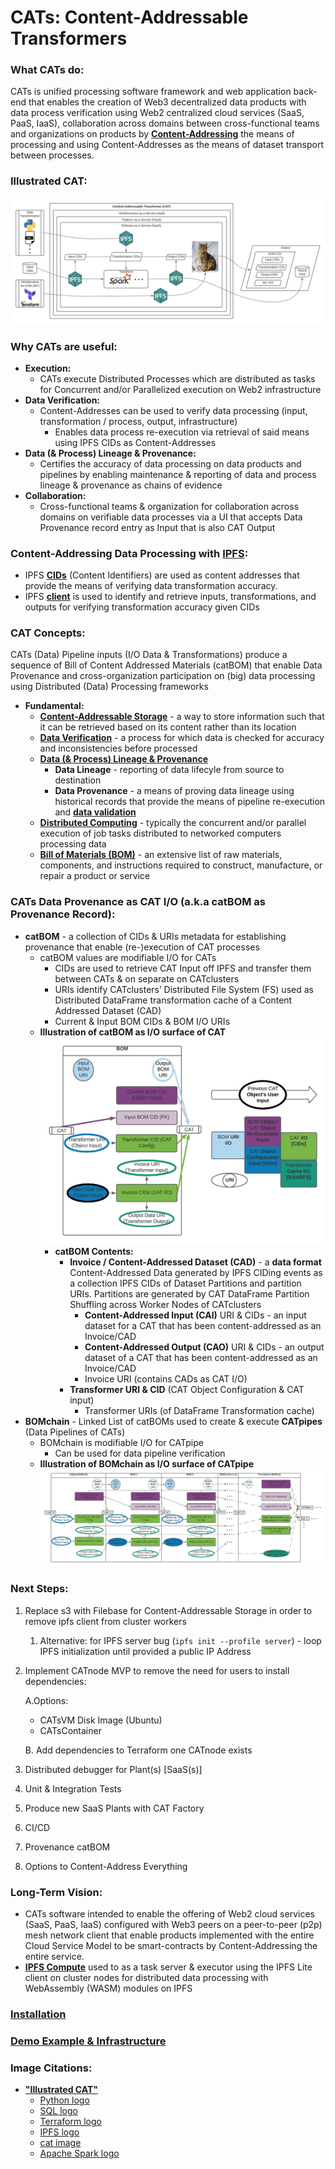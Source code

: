 # CATs: Content-Addressable Transformers

### What CATs do:
CATs is unified processing software framework and web application back-end that enables the creation of Web3 decentralized 
data products with data process verification using Web2 centralized cloud services (SaaS, PaaS, IaaS), collaboration 
across domains between cross-functional teams and organizations on products by 
[**Content-Addressing**](https://en.wikipedia.org/wiki/Content-addressable_storage) the means of processing and using 
Content-Addresses as the means of dataset transport between processes.

### Illustrated CAT:
![alt_text](https://github.com/BlockScience/cats/blob/local_fs/images/simple_cat_9.jpeg?raw=true)

### Why CATs are useful:
* **Execution:**
  * CATs execute Distributed Processes which are distributed as tasks for Concurrent and/or Parallelized execution on Web2 
    infrastructure
* **Data Verification:**
  * Content-Addresses can be used to verify data processing (input, transformation / process, output, infrastructure)
    * Enables data process re-execution via retrieval of said means using IPFS CIDs as Content-Addresses
* **Data (& Process) Lineage & Provenance:**
  * Certifies the accuracy of data processing on data products and pipelines by enabling maintenance & reporting of data 
  and process lineage & provenance as chains of evidence
* **Collaboration:**
  * Cross-functional teams & organization for collaboration across domains on verifiable data processes via a UI that 
  accepts Data Provenance record entry as Input that is also CAT Output
  
### Content-Addressing Data Processing with [IPFS](https://ipfs.io/):
* IPFS **[CIDs](https://docs.ipfs.io/concepts/content-addressing/)** (Content Identifiers) are used as content addresses 
that provide the means of verifying data transformation accuracy.
* IPFS **[client](https://docs.ipfs.io/install/command-line/#official-distributions)** is used to identify and retrieve 
inputs, transformations, and outputs for verifying transformation accuracy given CIDs

### CAT Concepts:
CATs (Data) Pipeline inputs (I/O Data & Transformations) produce a sequence of Bill of Content Addressed Materials 
(catBOM) that enable Data Provenance and cross-organization participation on (big) data processing using Distributed 
(Data) Processing frameworks
* **Fundamental:**
  * **[Content-Addressable Storage](https://en.wikipedia.org/wiki/Content-addressable_storage)** - a way to store 
  information such that it can be retrieved based on its content rather than its location
  * **[Data Verification](https://en.wikipedia.org/wiki/Data_verification)** - a process for which data is checked for 
  accuracy and inconsistencies before processed
  * **[Data (& Process) Lineage & Provenance](https://bi-insider.com/posts/data-lineage-and-data-provenance/)** 
    * **Data Lineage** - reporting of data lifecyle from source to destination
    * **Data Provenance** - a means of proving data lineage using historical records that provide the means of pipeline 
    re-execution and **[data validation](https://en.wikipedia.org/wiki/Data_validation)**
  * **[Distributed Computing](https://en.wikipedia.org/wiki/Distributed_computing)** - typically the concurrent and/or 
  parallel execution of job tasks distributed to networked computers processing data
  * **[Bill of Materials (BOM)](https://en.wikipedia.org/wiki/Bill_of_materials)** - an extensive list of raw materials,
  components, and instructions required to construct, manufacture, or repair a product or service
  

### CATs Data Provenance as CAT I/O (a.k.a catBOM as Provenance Record):
* **catBOM** - a collection of CIDs & URIs metadata for establishing provenance that enable (re-)execution of CAT 
processes
    * catBOM values are modifiable I/O for CATs
      * CIDs are used to retrieve CAT Input off IPFS and transfer them between CATs & on separate on CATclusters
      * URIs identify CATclusters’ Distributed File System (FS) used as Distributed DataFrame transformation cache 
      of a Content Addressed Dataset (CAD)
      * Current & Input BOM CIDs & BOM I/O URIs
    * **Illustration of catBOM as I/O surface of CAT**
    ![alt_text](https://github.com/BlockScience/cats/blob/local_fs/images/BOM_only_with_io_surfaces.jpeg?raw=true)
      * **catBOM Contents:**
        * **Invoice / Content-Addressed Dataset (CAD)** - a **data format** Content-Addressed Data generated by IPFS 
        CIDing events as a collection IPFS CIDs of Dataset Partitions and partition URIs. Partitions are generated by 
        CAT DataFrame Partition Shuffling across Worker Nodes of CATclusters
          * **Content-Addressed Input (CAI)** URI & CIDs - an input dataset for a CAT that has been content-addressed
          as an Invoice/CAD
          * **Content-Addressed Output (CAO)** URI & CIDs - an output dataset of a CAT that has been content-addressed
          as an Invoice/CAD
          * Invoice URI (contains CADs as CAT I/O)
        * **Transformer URI & CID** (CAT Object Configuration & CAT input)
          * Transformer URIs (of DataFrame Transformation cache)
* **BOMchain** - Linked List of catBOMs used to create & execute **CATpipes** (Data Pipelines of CATs)
  * BOMchain is modifiable I/O for CATpipe
    * Can be used for data pipeline verification
  * **Illustration of BOMchain as I/O surface of CATpipe**
  ![alt_text](https://github.com/BlockScience/cats/blob/local_fs/images/BOMchain_only.jpeg?raw=true)
  
### Next Steps:
1. Replace s3 with Filebase for Content-Addressable Storage in order to remove ipfs client from cluster workers
   1. Alternative: for IPFS server bug (`ipfs init --profile server`) - loop IPFS initialization until provided a public 
   IP Address
2. Implement CATnode MVP to remove the need for users to install dependencies:

    A.Options:
      * CATsVM Disk Image (Ubuntu)
      * CATsContainer

    B. Add dependencies to Terraform one CATnode exists
3. Distributed debugger for Plant(s) \[SaaS(s)\]
4. Unit & Integration Tests
5. Produce new SaaS Plants with CAT Factory
7. CI/CD
8. Provenance catBOM
9. Options to Content-Address Everything

### Long-Term Vision:
  * CATs software intended to enable the offering of Web2 cloud services (SaaS, PaaS, IaaS) configured with Web3 peers 
  on a peer-to-peer (p2p) mesh network client that enable products implemented with the entire Cloud Service Model to be 
  smart-contracts by Content-Addressing the entire service.
  * **[IPFS Compute](https://pkg.go.dev/github.com/abhiyerra/ipfs-compute)** used to as a task server & executor using 
    the IPFS Lite client on cluster nodes for distributed data processing with WebAssembly (WASM) modules on IPFS 

### [Installation](docs/Installation.md)

### [Demo Example & Infrastructure](docs/Demo.md)


### Image Citations:
* **["Illustrated CAT"](https://github.com/BlockScience/cats#illustrated-cat)**
  * [Python logo](https://tse4.mm.bing.net/th?id=OIP.ubux1yLT726_fVc3A7WSXgHaHa&pid=Api)
  * [SQL logo](https://cdn3.iconfinder.com/data/icons/dompicon-glyph-file-format-2/256/file-sql-format-type-128.png)
  * [Terraform logo](https://tse2.mm.bing.net/th?id=OIP.1gAEVon2RF5oko4iWCfftgHaHO&pid=Api)
  * [IPFS logo](https://tse1.mm.bing.net/th?id=OIP.BRyW5Tdm5_6VQxCsGr_sQAHaHa&pid=Api)
  * [cat image](https://tse1.mm.bing.net/th?id=OIP.xS_itpeyTImMcrcQ_YNsfQHaIu&pid=Api)
  * [Apache Spark logo](https://tse1.mm.bing.net/th?id=OIP.3qXr4urfJiEWj_fcXhZs-AHaD2&pid=Api)
